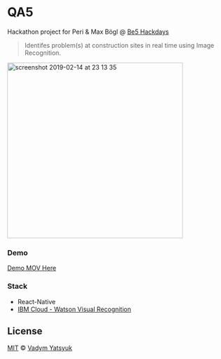 # QA5

Hackathon project for Peri & Max Bögl @ [Be5 Hackdays](https://ideas-be5-hackdays.bemyapp.com)

> Identifes problem(s) at construction sites in real time using Image Recognition.

<img width="400" alt="screenshot 2019-02-14 at 23 13 35" src="https://user-images.githubusercontent.com/3748453/52821168-4a452900-30ae-11e9-91eb-0b31cb93727d.png">


### Demo

[Demo MOV Here](https://github.com/VadimDez/qa/blob/master/demo.MOV?raw=true)

### Stack

* React-Native
* [IBM Cloud - Watson Visual Recognition](https://www.ibm.com/watson/services/visual-recognition/)


## License

[MIT](https://tldrlegal.com/license/mit-license) © [Vadym Yatsyuk](https://github.com/vadimdez)
